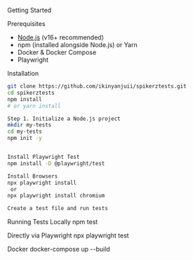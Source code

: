 Getting Started

Prerequisites
- [Node.js](https://nodejs.org) (v16+ recommended)
- npm (installed alongside Node.js) or Yarn
- Docker & Docker Compose
- Playwright 

Installation

```bash
git clone https://github.com/ikinyanjuii/spikerztests.git
cd spikerztests
npm install
# or yarn install

Step 1. Initialize a Node.js project
mkdir my-tests
cd my-tests
npm init -y


Install Playwright Test
npm install -D @playwright/test

Install Browsers
npx playwright install
 or
npx playwright install chromium

Create a test file and run tests 

```
Running Tests 
Locally 
npm test

Directly via Playwright
npx playwright test

Docker
docker-compose up --build
